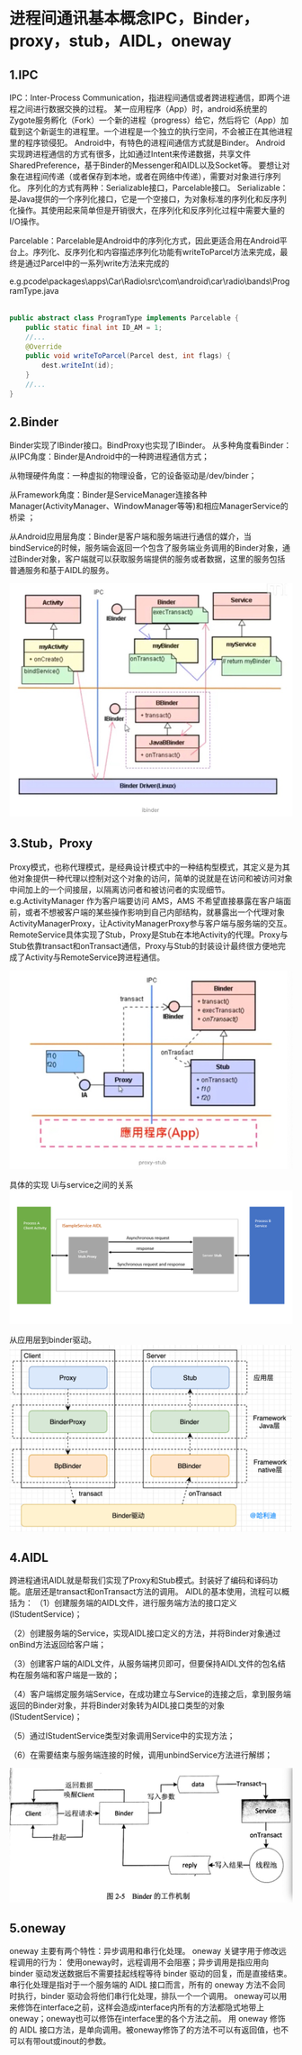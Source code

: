 # 进程间通讯基本概念IPC，Binder，proxy，stub，AIDL，oneway


## 1.IPC
IPC：Inter-Process Communication，指进程间通信或者跨进程通信，即两个进程之间进行数据交换的过程。
某一应用程序（App）时，android系统里的Zygote服务孵化（Fork）一个新的进程（progress）给它，然后将它（App）加载到这个新诞生的进程里。一个进程是一个独立的执行空间，不会被正在其他进程里的程序锁侵犯。
Android中，有特色的进程间通信方式就是Binder。
Android实现跨进程通信的方式有很多，比如通过Intent来传递数据，共享文件SharedPreference，基于Binder的Messenger和AIDL以及Socket等。
要想让对象在进程间传递（或者保存到本地，或者在网络中传递），需要对对象进行序列化。
序列化的方式有两种：Serializable接口，Parcelable接口。
Serializable：是Java提供的一个序列化接口，它是一个空接口，为对象标准的序列化和反序列化操作。其使用起来简单但是开销很大，在序列化和反序列化过程中需要大量的I/O操作。

Parcelable：Parcelable是Android中的序列化方式，因此更适合用在Android平台上。序列化、反序列化和内容描述序列化功能有writeToParcel方法来完成，最终是通过Parcel中的一系列write方法来完成的

e.g.pcode\packages\apps\Car\Radio\src\com\android\car\radio\bands\ProgramType.java

```java

public abstract class ProgramType implements Parcelable {
    public static final int ID_AM = 1;
    //...
    @Override
    public void writeToParcel(Parcel dest, int flags) {
        dest.writeInt(id);
    }
    //...
}

```

## 2.Binder
Binder实现了IBinder接口。BindProxy也实现了IBinder。
从多种角度看Binder：
从IPC角度：Binder是Android中的一种跨进程通信方式；

从物理硬件角度：一种虚拟的物理设备，它的设备驱动是/dev/binder；

从Framework角度：Binder是ServiceManager连接各种Manager(ActivityManager、WindowManager等等)和相应ManagerService的桥梁 ；

从Android应用层角度：Binder是客户端和服务端进行通信的媒介，当bindService的时候，服务端会返回一个包含了服务端业务调用的Binder对象，通过Binder对象，客户端就可以获取服务端提供的服务或者数据，这里的服务包括普通服务和基于AIDL的服务。

![avatar](./binder.png)

## 3.Stub，Proxy
Proxy模式，也称代理模式，是经典设计模式中的一种结构型模式，其定义是为其他对象提供一种代理以控制对这个对象的访问，简单的说就是在访问和被访问对象中间加上的一个间接层，以隔离访问者和被访问者的实现细节。e.g.ActivityManager 作为客户端要访问 AMS，AMS 不希望直接暴露在客户端面前，或者不想被客户端的某些操作影响到自己内部结构，就暴露出一个代理对象ActivityManagerProxy，让ActivityManagerProxy参与客户端与服务端的交互。
RemoteService具体实现了Stub，Proxy是Stub在本地Activity的代理。Proxy与Stub依靠transact和onTransact通信，Proxy与Stub的封装设计最终很方便地完成了Activity与RemoteService跨进程通信。

![avatar](./proxy-stub.png)

具体的实现 Ui与service之间的关系
![avatar](./stubAndProxy2.png)

从应用层到binder驱动。
![avatar](./stubAndProxy.png)

## 4.AIDL
跨进程通讯AIDL就是帮我们实现了Proxy和Stub模式。封装好了编码和译码功能。底层还是transact和onTransact方法的调用。
AIDL的基本使用，流程可以概括为：
（1）创建服务端的AIDL文件，进行服务端方法的接口定义(IStudentService)；

（2）创建服务端的Service，实现AIDL接口定义的方法，并将Binder对象通过onBind方法返回给客户端；

（3）创建客户端的AIDL文件，从服务端拷贝即可，但要保持AIDL文件的包名结构在服务端和客户端是一致的；

（4）客户端绑定服务端Service，在成功建立与Service的连接之后，拿到服务端返回的Binder对象，并将Binder对象转为AIDL接口类型的对象(IStudentService)；

（5）通过IStudentService类型对象调用Service中的实现方法；

（6）在需要结束与服务端连接的时候，调用unbindService方法进行解绑；

![avatar](./binder-flow.png)

## 5.oneway
oneway 主要有两个特性：异步调用和串行化处理。
oneway 关键字用于修改远程调用的行为： 使用oneway时，远程调用不会阻塞；异步调用是指应用向 binder 驱动发送数据后不需要挂起线程等待 binder 驱动的回复，而是直接结束。
串行化处理是指对于一个服务端的 AIDL 接口而言，所有的 oneway 方法不会同时执行，binder 驱动会将他们串行化处理，排队一个一个调用。
oneway可以用来修饰在interface之前，这样会造成interface内所有的方法都隐式地带上oneway；oneway也可以修饰在interface里的各个方法之前。
用 oneway 修饰的 AIDL 接口方法，是单向调用。被oneway修饰了的方法不可以有返回值，也不可以有带out或inout的参数。
 